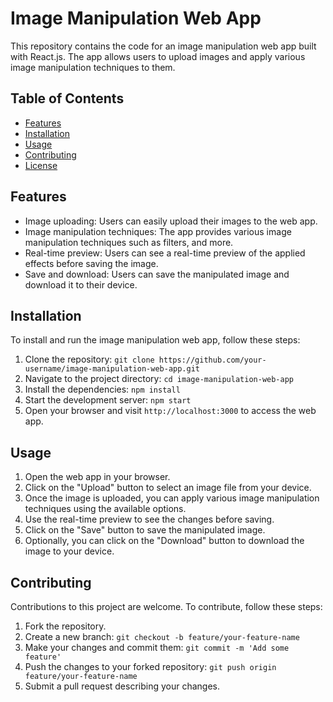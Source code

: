 # Image Manipulation Web App

This repository contains the code for an image manipulation web app built with React.js. The app allows users to upload images and apply various image manipulation techniques to them.

## Table of Contents

- [Features](#features)
- [Installation](#installation)
- [Usage](#usage)
- [Contributing](#contributing)
- [License](#license)

## Features

- Image uploading: Users can easily upload their images to the web app.
- Image manipulation techniques: The app provides various image manipulation techniques such as filters, and more.
- Real-time preview: Users can see a real-time preview of the applied effects before saving the image.
- Save and download: Users can save the manipulated image and download it to their device.

## Installation

To install and run the image manipulation web app, follow these steps:

1. Clone the repository: `git clone https://github.com/your-username/image-manipulation-web-app.git`
2. Navigate to the project directory: `cd image-manipulation-web-app`
3. Install the dependencies: `npm install`
4. Start the development server: `npm start`
5. Open your browser and visit `http://localhost:3000` to access the web app.

## Usage

1. Open the web app in your browser.
2. Click on the "Upload" button to select an image file from your device.
3. Once the image is uploaded, you can apply various image manipulation techniques using the available options.
4. Use the real-time preview to see the changes before saving.
5. Click on the "Save" button to save the manipulated image.
6. Optionally, you can click on the "Download" button to download the image to your device.

## Contributing

Contributions to this project are welcome. To contribute, follow these steps:

1. Fork the repository.
2. Create a new branch: `git checkout -b feature/your-feature-name`
3. Make your changes and commit them: `git commit -m 'Add some feature'`
4. Push the changes to your forked repository: `git push origin feature/your-feature-name`
5. Submit a pull request describing your changes.
